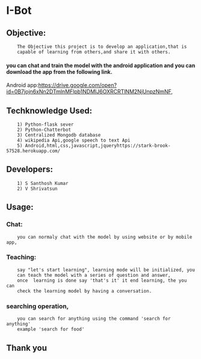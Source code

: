 # I-Bot
## Objective:
	 	
		The Objective this project is to develop an application,that is 
		capable of learning from others,and share it with others.
	

#### you can chat and train the model with the android application and you can download the app from the following link.

Android app:https://drive.google.com/open?id=0B7jojn6xNn2DTmlnMFlpb1NDMlJ6OXRCRTlNM2NjUnpzNmNF,

## Techknowledge Used:
	
		1) Python-flask sever
		2) Python-Chatterbot
		3) Centralized Mongodb database
		4) wikipedia Api,google speech to text Api
		5) Android,html,css,javascript,jqueryhttps://stark-brook-57528.herokuapp.com/
	
	
## Developers:
	
		1) S Santhosh Kumar 
		2) V Shrivatsun

## Usage:
###	Chat:
	
		you can normaly chat with the model by using website or by mobile app,
	
###	Teaching:
	
		say "let's start learning", learning mode will be initialized, you 
		can teach the model with a series of question and answer,
		once  learning is done say 'that's it' it end learning, the you can 
		check the learning model by having a conversation.
	
###	searching operation,
		
		you can search for anything using the command 'search for anything' 
		example 'search for food'
	
## Thank you   


